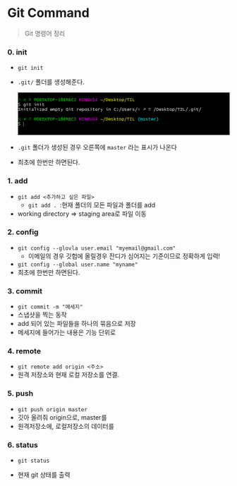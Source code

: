 # Git Command

> Git 명령어 정리



### 0. init

- `git init`

- `.git/` 폴더를 생성해준다.

  ![image-20201229151809214](GitCommand.assets/image-20201229151809214.png)

- `.git` 폴더가 생성된 경우 오른쪽에 `master` 라는 표시가 나온다
- 최초에 한번만 하면된다.



### 1. add

- `git add <추가하고 싶은 파일>`
  - `git add . `:현재 폴더의 모든 파일과 폴더를 add
- working directory => staging area로 파일 이동



### 2. config

- `git config --glovla user.email "myemail@gmail.com" `
  - 이메일의 경우 깃헙에 올릴경우 잔디가 심어지는 기준이므로 정확하게 입력!
- `git config --global user.name "myname"`
- 최초에 한번만 하면된다. 



### 3. commit

- `git commit -m "메세지"`
- 스냅샷을 찍는 동작
- add 되어 있는 파일들을 하나의 묶음으로 저장
- 메세지에 들어가는 내용은 기능 단위로



### 4. remote 

- `git remote add origin <주소>`
- 원격 저장소와 현재 로컬 저장소를 연결.



### 5. push

- `git push origin master`
- 깃아 올려줘 origin으로, master를
- 원격저장소에, 로컬저장소의 데이터를



### 6. status

- `git status`

- 현재 git 상태를 출력

  